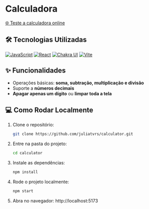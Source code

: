 # Calculadora

<a href="https://juliatvrscalculadora.netlify.app" target="_blank">🌐 Teste a calculadora online</a>

## 🛠 Tecnologias Utilizadas

[![JavaScript](https://img.shields.io/badge/JavaScript-F7DF1E?style=flat-square&logo=javascript&logoColor=black)](https://developer.mozilla.org/pt-BR/docs/Web/JavaScript) [![React](https://img.shields.io/badge/React-61DAFB?style=flat-square&logo=react&logoColor=black)](https://reactjs.org/) [![Chakra UI](https://img.shields.io/badge/Chakra_UI-319795?style=flat-square&logo=chakra-ui&logoColor=white)](https://chakra-ui.com/) [![Vite](https://img.shields.io/badge/Vite-646CFF?style=flat-square&logo=vite&logoColor=white)](https://vitejs.dev/)

## ✨ Funcionalidades

- Operações básicas: **soma, subtração, multiplicação e divisão**
- Suporte a **números decimais**  
- **Apagar apenas um dígito** ou **limpar toda a tela**

## 💻 Como Rodar Localmente

1. Clone o repositório:
   ```bash
   git clone https://github.com/juliatvrs/calculator.git

2. Entre na pasta do projeto:
   ```bash
   cd calculator
   
3. Instale as dependências:
   ```bash
   npm install

4. Rode o projeto localmente:
   ```bash
   npm start
   
5. Abra no navegador: http://localhost:5173
